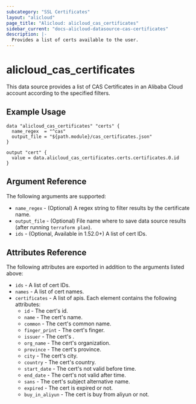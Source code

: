 ```yaml
---
subcategory: "SSL Certificates"
layout: "alicloud"
page_title: "Alicloud: alicloud_cas_certificates"
sidebar_current: "docs-alicloud-datasource-cas-certificates"
description: |-
  Provides a list of certs available to the user.
---
```


# alicloud\_cas\_certificates

This data source provides a list of CAS Certificates in an Alibaba Cloud account according to the specified filters.

## Example Usage

```
data "alicloud_cas_certificates" "certs" {
  name_regex  = "^cas"
  output_file = "${path.module}/cas_certificates.json"
}

output "cert" {
  value = data.alicloud_cas_certificates.certs.certificates.0.id
}
```

## Argument Reference

The following arguments are supported:

* `name_regex` - (Optional) A regex string to filter results by the certificate name.
* `output_file` - (Optional) File name where to save data source results (after running `terraform plan`).
* `ids` - (Optional, Available in 1.52.0+) A list of cert IDs.

## Attributes Reference

The following attributes are exported in addition to the arguments listed above:

* `ids` - A list of cert IDs.
* `names` - A list of cert names. 
* `certificates` - A list of apis. Each element contains the following attributes:
  * `id` - The cert's id.
  * `name` - The cert's name.
  * `common` - The cert's common name.
  * `finger_print` - The cert's finger.
  * `issuer` - The cert's .
  * `org_name` - The cert's organization.
  * `province` - The cert's province.
  * `city` - The cert's city.
  * `country` - The cert's country.
  * `start_date` - The cert's not valid before time.
  * `end_date` - The cert's not valid after time.
  * `sans` - The cert's subject alternative name.
  * `expired` - The cert is expired or not.
  * `buy_in_aliyun` - The cert is buy from aliyun or not.
